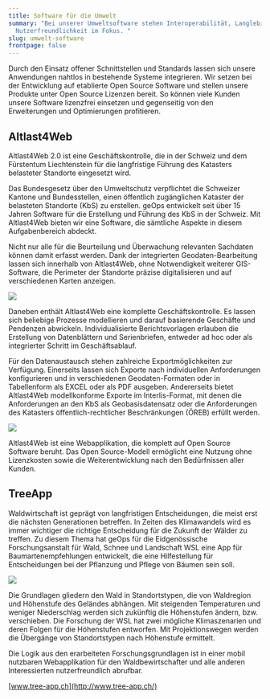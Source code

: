 ```yaml
---
title: Software für die Umwelt
summary: "Bei unserer Umweltsoftware stehen Interoperabilität, Langlebigkeit und
  Nutzerfreundlichkeit im Fokus. "
slug: umwelt-software
frontpage: false
---
```

Durch den Einsatz offener Schnittstellen und Standards lassen sich unsere Anwendungen nahtlos in bestehende Systeme integrieren. Wir setzen bei der Entwicklung auf etablierte Open Source Software und stellen unsere Produkte unter Open Source Lizenzen bereit. So können viele Kunden unsere Software lizenzfrei einsetzen und gegenseitig von den Erweiterungen und Optimierungen profitieren.

## Altlast4Web

Altlast4Web 2.0 ist eine Ge­schäfts­kontrolle, die in der Schweiz und dem Fürstentum Liechtenstein für die langfristige Führung des Katasters belasteter Standorte eingesetzt wird.

Das Bundesgesetz über den Umweltschutz verpflichtet die Schweizer Kantone und Bundesstellen, einen öffentlich zugänglichen Kataster der belasteten Standorte (KbS) zu erstellen. geOps entwickelt seit über 15 Jahren Software für die Erstellung und Führung des KbS in der Schweiz. Mit Altlast4Web bieten wir eine Software, die sämtliche Aspekte in diesem Aufgabenbereich abdeckt.

Nicht nur alle für die Beurteilung und Überwachung relevanten Sachdaten können damit erfasst werden. Dank der integrierten Geodaten-Bearbeitung lassen sich innerhalb von Altlast4Web, ohne Notwendigkeit weiterer GIS-Software, die Perimeter der Standorte präzise digitalisieren und auf verschiedenen Karten anzeigen.

![](/images/solution/umwelt-software/altlast4web.jpg)

Daneben enthält Altlast4Web eine komplette Geschäftskontrolle. Es lassen sich beliebige Prozesse modellieren und darauf basierende Geschäfte und Pendenzen abwickeln. Individualisierte Berichtsvorlagen erlauben die Erstellung von Datenblättern und Serienbriefen, entweder ad hoc oder als integrierter Schritt im Geschäftsablauf.

Für den Datenaustausch stehen zahlreiche Exportmöglichkeiten zur Verfügung. Einerseits lassen sich Exporte nach individuellen Anforderungen konfigurieren und in verschiedenen Geodaten-Formaten oder in Tabellenform als EXCEL oder als PDF ausgeben. Andererseits bietet Altlast4Web modellkonforme Exporte im Interlis-Format, mit denen die Anforderungen an den KbS als Geobasisdatensatz oder die Anforderungen des Katasters öffentlich-rechtlicher Beschränkungen (ÖREB) erfüllt werden.

![](/images/solution/umwelt-software/grafik_bg_weis.png)

Altlast4Web ist eine Webapplikation, die komplett auf Open Source Software beruht. Das Open Source-Modell ermöglicht eine Nutzung ohne Lizenzkosten sowie die Weiterentwicklung nach den Bedürfnissen aller Kunden.

## TreeApp

Waldwirtschaft ist geprägt von langfristigen Entscheidungen, die meist erst die nächsten Generationen betreffen. In Zeiten des Klimawandels wird es immer wichtiger die richtige Entscheidung für die Zukunft der Wälder zu treffen. Zu diesem Thema hat geOps für die Eidgenössische Forschungsanstalt für Wald, Schnee und Landschaft WSL eine App für Baumartenempfehlungen entwickelt, die eine Hilfestellung für Entscheidungen bei der Pflanzung und Pflege von Bäumen sein soll.

![](/images/solution/umwelt-software/treeapp.jpg)

Die Grundlagen gliedern den Wald in Standortstypen, die von Waldregion und Höhenstufe des Geländes abhängen. Mit steigenden Temperaturen und weniger Niederschlag werden sich zukünftig die Höhenstufen ändern, bzw. verschieben. Die Forschung der WSL hat zwei mögliche Klimaszenarien und deren Folgen für die Höhenstufen entworfen. Mit Projektionswegen werden die Übergänge von Standortstypen nach Höhenstufe ermittelt.

Die Logik aus den erarbeiteten Forschungsgrundlagen ist in einer mobil nutzbaren Webapplikation für den Waldbewirtschafter und alle anderen Interessierten nutzerfreundlich abrufbar.

[www.tree-app.ch](http://www.tree-app.ch/)